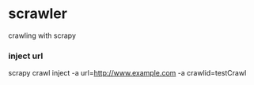 # scrawler
crawling with scrapy

### inject url
scrapy crawl inject -a url=http://www.example.com -a crawlid=testCrawl
